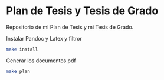 # Plan de Tesis y Tesis de Grado

Repositorio de mi Plan de Tesis y mi Tesis de Grado.

Instalar Pandoc y Latex y filtror

```bash
make install
```

Generar los documentos pdf
```bash
make plan
```
